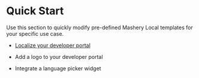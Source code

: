 ﻿# Quick Start

<head>
  <meta name="guidename" content="API Management"/>
  <meta name="context" content="GUID-987f8771-9f04-4a58-a6cc-ac326e4a7757"/>
</head>

Use this section to quickly modify pre-defined Mashery Local templates for your specific use case. 

- [Localize your developer portal](../../Getting_started/Quick_start/Localize_your_devportal/Localize_your_developer-portal.md)

- Add a logo to your developer portal

- Integrate a language picker widget

